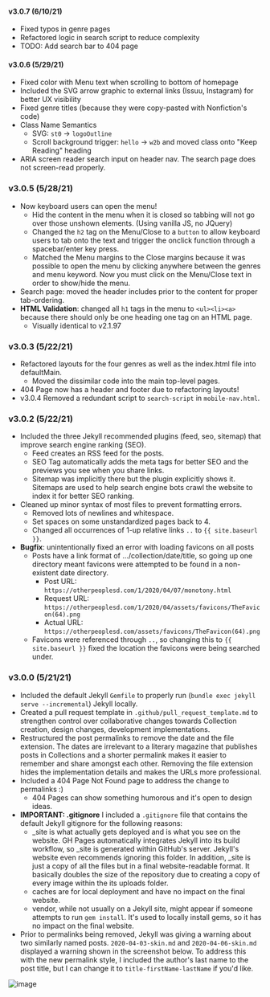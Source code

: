 #### v3.0.7 (6/10/21)
- Fixed typos in genre pages
- Refactored logic in search script to reduce complexity
- TODO: Add search bar to 404 page

#### v3.0.6 (5/29/21)
- Fixed color with Menu text when scrolling to bottom of homepage
- Included the SVG arrow graphic to external links (Issuu, Instagram) for better UX visibility
- Fixed genre titles (because they were copy-pasted with Nonfiction's code)
- Class Name Semantics
  - SVG: `st0` -> `logoOutline`
  - Scroll background trigger: `hello` -> `w2b` and moved class onto "Keep Reading" heading
- ARIA screen reader search input on header nav. The search page does not screen-read properly.

### v3.0.5 (5/28/21)
- Now keyboard users can open the menu!
  - Hid the content in the menu when it is closed so tabbing will not go over those unshown elements. (Using vanilla JS, no JQuery)
  - Changed the `h2` tag on the Menu/Close to a `button` to allow keyboard users to tab onto the text and trigger the onclick function through a spacebar/enter key press.
  - Matched the Menu margins to the Close margins because it was possible to open the menu by clicking anywhere between the genres and menu keyword. Now you must click on the Menu/Close text in order to show/hide the menu. 
- Search page: moved the header includes prior to the content for proper tab-ordering.
- **HTML Validation**: changed all `h1` tags in the menu to `<ul><li><a>` because there should only be one heading one tag on an HTML page. 
  - Visually identical to v2.1.97


### v3.0.3 (5/22/21)
- Refactored layouts for the four genres as well as the index.html file into defaultMain.
  - Moved the dissimilar code into the main top-level pages.
- 404 Page now has a header and footer due to refactoring layouts!
- v3.0.4 Removed a redundant script to `search-script` in `mobile-nav.html`.

### v3.0.2 (5/22/21)
- Included the three Jekyll recommended plugins (feed, seo, sitemap) that improve search engine ranking (SEO). 
  - Feed creates an RSS feed for the posts.
  - SEO Tag automatically adds the meta tags for better SEO and the previews you see when you share links.
  - Sitemap was implicitly there but the plugin explicitly shows it. Sitemaps are used to help search engine bots crawl the website to index it for better SEO ranking.
- Cleaned up minor syntax of most files to prevent formatting errors.
  - Removed lots of newlines and whitespace.
  - Set spaces on some unstandardized pages back to 4.
  - Changed all occurrences of 1-up relative links `..` to `{{ site.baseurl }}`.
- **Bugfix**: unintentionally fixed an error with loading favicons on all posts
  - Posts have a link format of .../collection/date/title, so going up one directory meant favicons were attempted to be found in a non-existent date directory.
    - Post URL: `https://otherpeoplesd.com/1/2020/04/07/monotony.html`
    - Request URL: `https://otherpeoplesd.com/1/2020/04/assets/favicons/TheFavicon(64).png`
    - Actual URL: `https://otherpeoplesd.com/assets/favicons/TheFavicon(64).png`
  - Favicons were referenced through `..`, so changing this to `{{ site.baseurl }}` fixed the location the favicons were being searched under.

### v3.0.0 (5/21/21)
- Included the default Jekyll `Gemfile` to properly run (`bundle exec jekyll serve --incremental`) Jekyll locally.
- Created a pull request template in `.github/pull_request_template.md` to strengthen control over collaborative changes towards Collection creation, design changes, development implementations.
- Restructured the post permalinks to remove the date and the file extension. The dates are irrelevant to a literary magazine that publishes posts in Collections and a shorter permalink makes it easier to remember and share amongst each other. Removing the file extension hides the implementation details and makes the URLs more professional.
- Included a 404 Page Not Found page to address the change to permalinks :)
  - 404 Pages can show something humorous and it's open to design ideas.
- **IMPORTANT: .gitignore** I included a `.gitignore` file that contains the default Jekyll gitignore for the following reasons:
  - _site is what actually gets deployed and is what you see on the website. GH Pages automatically integrates Jekyll into its build workflow, so _site is generated within GitHub's server. Jekyll's website even recommends ignoring this folder. In addition, _site is just a copy of all the files but in a final website-readable format. It basically doubles the size of the repository due to creating a copy of every image within the its uploads folder.
  - caches are for local deployment and have no impact on the final website.
  - vendor, while not usually on a Jekyll site, might appear if someone attempts to run `gem install`. It's used to locally install gems, so it has no impact on the final website.
- Prior to permalinks being removed, Jekyll was giving a warning about two similarly named posts. `2020-04-03-skin.md` and `2020-04-06-skin.md` displayed a warning shown in the screenshot below. To address this with the new permalink style, I included the author's last name to the post title, but I can change it to `title-firstName-lastName` if you'd like.

![image](https://user-images.githubusercontent.com/60748722/119217250-d6183d80-ba8d-11eb-9eda-78771406b804.png)

